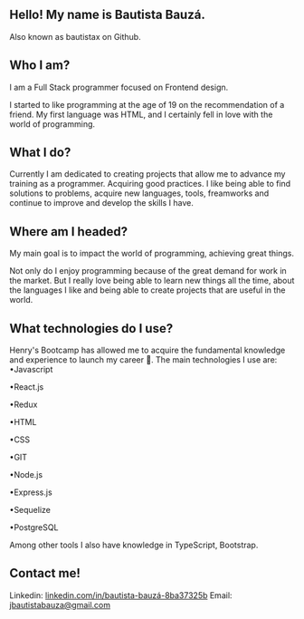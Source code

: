 Hello! My name is Bautista Bauzá.
-------------------------------------------------------------------------------------------------
Also known as bautistax on Github.

Who I am?
-------------------------------------------------------------------------------------------------
I am a Full Stack programmer focused on Frontend design.

I started to like programming at the age of 19 on the recommendation of a friend.
My first language was HTML, and I certainly fell in love with the world of programming.

What I do?
--------------------------------------------------------------------------------------------------
Currently I am dedicated to creating projects that allow me to advance my training as a programmer. Acquiring good practices.
I like being able to find solutions to problems, acquire new languages, tools, freamworks and continue to improve and develop the skills I have.

Where am I headed?
--------------------------------------------------------------------------------------------------
My main goal is to impact the world of programming, achieving great things.

Not only do I enjoy programming because of the great demand for work in the market. But I really love being able to learn new things all the time, about the languages I like and being able to create projects that are useful in the world.

What technologies do I use? 
-----------------------------------------------------------------------------------------------------
Henry's Bootcamp has allowed me to acquire the fundamental knowledge and experience to launch my career 🚀. The main technologies I use are:
•Javascript

•React.js

•Redux

•HTML

•CSS

•GIT

•Node.js

•Express.js

•Sequelize

•PostgreSQL

Among other tools I also have knowledge in TypeScript, Bootstrap.

Contact me!
-------------------------------------------------------------------------------------------------------
Linkedin: [linkedin.com/in/bautista-bauzá-8ba37325b](https://www.linkedin.com/in/bautista-bauz%C3%A1-8ba37325b)
Email: jbautistabauza@gmail.com







































<!---
bautistax/bautistax is a ✨ special ✨ repository because its `README.md` (this file) appears on your GitHub profile.
You can click the Preview link to take a look at your changes.
--->
